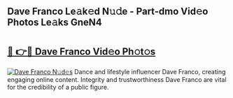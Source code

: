 ## Dave Franco Le𝚊k𝚎d N𝚞𝚍e - Part-dmo Vid𝚎o Photos Le𝚊ks GneN4

# <h2><a href="http://fbdr3z7.evod.top/?m=Dave+Franco">🔗 👉🔴 Dave Franco Vid𝚎o Ph𝚘t𝚘s</a></h2>

[![Dave Franco N𝚞d𝚎s](https://i.imgur.com/8V9OHl7.gif)](http://fbdr3z7.evod.top/?m=Dave+Franco)
Dance and lifestyle influencer Dave Franco, creating engaging online content. Integrity and trustworthiness Dave Franco are vital for the credibility of a public figure. 
